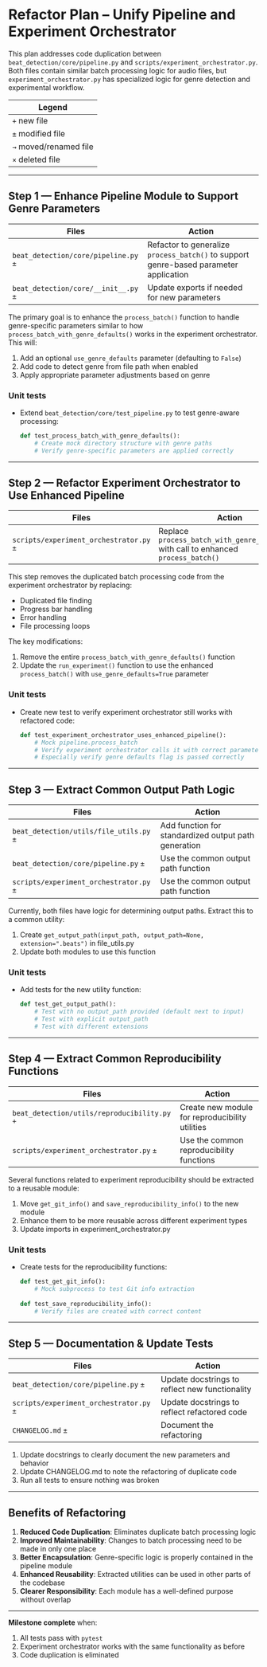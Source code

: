 # Refactor Plan – Unify Pipeline and Experiment Orchestrator

This plan addresses code duplication between `beat_detection/core/pipeline.py` and `scripts/experiment_orchestrator.py`. Both files contain similar batch processing logic for audio files, but `experiment_orchestrator.py` has specialized logic for genre detection and experimental workflow.

| Legend |
|--------|
| `+` new file |
| `±` modified file |
| `→` moved/renamed file |
| `×` deleted file |

---

## Step 1 — Enhance Pipeline Module to Support Genre Parameters

| Files | Action |
|-------|--------|
| `beat_detection/core/pipeline.py` `±` | Refactor to generalize `process_batch()` to support genre-based parameter application |
| `beat_detection/core/__init__.py` `±` | Update exports if needed for new parameters |

The primary goal is to enhance the `process_batch()` function to handle genre-specific parameters similar to how `process_batch_with_genre_defaults()` works in the experiment orchestrator. This will:

1. Add an optional `use_genre_defaults` parameter (defaulting to `False`) 
2. Add code to detect genre from file path when enabled
3. Apply appropriate parameter adjustments based on genre

### Unit tests

* Extend `beat_detection/core/test_pipeline.py` to test genre-aware processing:
  ```python
  def test_process_batch_with_genre_defaults():
      # Create mock directory structure with genre paths
      # Verify genre-specific parameters are applied correctly
  ```

---

## Step 2 — Refactor Experiment Orchestrator to Use Enhanced Pipeline

| Files | Action |
|-------|--------|
| `scripts/experiment_orchestrator.py` `±` | Replace `process_batch_with_genre_defaults()` with call to enhanced `process_batch()` |

This step removes the duplicated batch processing code from the experiment orchestrator by replacing:
- Duplicated file finding
- Progress bar handling
- Error handling
- File processing loops

The key modifications:
1. Remove the entire `process_batch_with_genre_defaults()` function
2. Update the `run_experiment()` function to use the enhanced `process_batch()` with `use_genre_defaults=True` parameter

### Unit tests

* Create new test to verify experiment orchestrator still works with refactored code:
  ```python
  def test_experiment_orchestrator_uses_enhanced_pipeline():
      # Mock pipeline.process_batch
      # Verify experiment orchestrator calls it with correct parameters
      # Especially verify genre defaults flag is passed correctly
  ```

---

## Step 3 — Extract Common Output Path Logic

| Files | Action |
|-------|--------|
| `beat_detection/utils/file_utils.py` `±` | Add function for standardized output path generation |
| `beat_detection/core/pipeline.py` `±` | Use the common output path function |
| `scripts/experiment_orchestrator.py` `±` | Use the common output path function |

Currently, both files have logic for determining output paths. Extract this to a common utility:

1. Create `get_output_path(input_path, output_path=None, extension=".beats")` in file_utils.py
2. Update both modules to use this function

### Unit tests

* Add tests for the new utility function:
  ```python
  def test_get_output_path():
      # Test with no output_path provided (default next to input)
      # Test with explicit output_path
      # Test with different extensions
  ```

---

## Step 4 — Extract Common Reproducibility Functions

| Files | Action |
|-------|--------|
| `beat_detection/utils/reproducibility.py` `+` | Create new module for reproducibility utilities |
| `scripts/experiment_orchestrator.py` `±` | Use the common reproducibility functions |

Several functions related to experiment reproducibility should be extracted to a reusable module:

1. Move `get_git_info()` and `save_reproducibility_info()` to the new module
2. Enhance them to be more reusable across different experiment types
3. Update imports in experiment_orchestrator.py

### Unit tests

* Create tests for the reproducibility functions:
  ```python
  def test_get_git_info():
      # Mock subprocess to test Git info extraction
      
  def test_save_reproducibility_info():
      # Verify files are created with correct content
  ```

---

## Step 5 — Documentation & Update Tests

| Files | Action |
|-------|--------|
| `beat_detection/core/pipeline.py` `±` | Update docstrings to reflect new functionality |
| `scripts/experiment_orchestrator.py` `±` | Update docstrings to reflect refactored code |
| `CHANGELOG.md` `±` | Document the refactoring |

1. Update docstrings to clearly document the new parameters and behavior
2. Update CHANGELOG.md to note the refactoring of duplicate code
3. Run all tests to ensure nothing was broken

---

## Benefits of Refactoring

1. **Reduced Code Duplication**: Eliminates duplicate batch processing logic
2. **Improved Maintainability**: Changes to batch processing need to be made in only one place
3. **Better Encapsulation**: Genre-specific logic is properly contained in the pipeline module
4. **Enhanced Reusability**: Extracted utilities can be used in other parts of the codebase
5. **Clearer Responsibility**: Each module has a well-defined purpose without overlap

---

**Milestone complete** when:

1. All tests pass with `pytest`
2. Experiment orchestrator works with the same functionality as before
3. Code duplication is eliminated